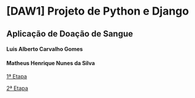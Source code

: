 # [DAW1] Projeto de Python e Django
## Aplicação de Doação de Sangue

#### Luis Alberto Carvalho Gomes
#### Matheus Henrique Nunes da Silva

[1ª Etapa](https://github.com/matheeushns/-DAW1-Projeto-Python-Django/blob/be30acde87ac2129020acf33745bff0bd68956c7/1a%20Etapa.md)

[2ª Etapa](https://github.com/matheeushns/-DAW1-Projeto-Python-Django/blob/1115f7f50df292944502f081f203f6ef212ff8f1/2aEtapa.md)
